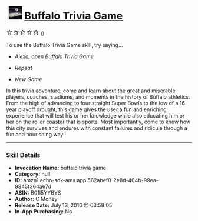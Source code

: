 # &nbsp;<img src="skill_icon" alt="Buffalo Trivia Game icon" width="36"> [Buffalo Trivia Game](http://alexa.amazon.com/#skills/amzn1.echo-sdk-ams.app.582abef0-2e8d-404b-99ea-9845f364a67d)
![0 stars](../../images/ic_star_border_black_18dp_1x.png)![0 stars](../../images/ic_star_border_black_18dp_1x.png)![0 stars](../../images/ic_star_border_black_18dp_1x.png)![0 stars](../../images/ic_star_border_black_18dp_1x.png)![0 stars](../../images/ic_star_border_black_18dp_1x.png) 0

To use the Buffalo Trivia Game skill, try saying...

* *Alexa, open Buffalo Trivia Game*

* *Repeat*

* *New Game*

In this trivia adventure, come and learn about the great and miserable players, coaches, stadiums, and moments in the history of Buffalo athletics. From the high of advancing to four straight Super Bowls to the low of a 16 year playoff drought, this game gives the user a fun and enriching experience that will test his or her knowledge while also educating him or her on the roller coaster that is sports. Most importantly, come to know how this city survives and endures with constant failures and ridicule through a fun and nourishing way.!

***

### Skill Details

* **Invocation Name:** buffalo trivia game
* **Category:** null
* **ID:** amzn1.echo-sdk-ams.app.582abef0-2e8d-404b-99ea-9845f364a67d
* **ASIN:** B01I5YYBYS
* **Author:** C Money
* **Release Date:** July 13, 2016 @ 03:58:05
* **In-App Purchasing:** No
